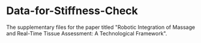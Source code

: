 # Data-for-Stiffness-Check
The supplementary files for the paper titled "Robotic Integration of Massage and Real-Time Tissue Assessment: A Technological Framework".
